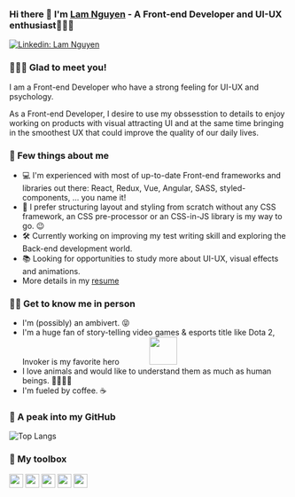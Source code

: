 ### Hi there 👋 I'm [Lam Nguyen](https://lamoort.github.io/) - A Front-end Developer and UI-UX enthusiast👨🏻‍💻

[![Linkedin: Lam Nguyen](https://img.shields.io/badge/-@lamnguyen-0077B5?style=flat-square&labelColor=0077B5&logo=linkedin&link=https://www.linkedin.com/in/lam-nguyenchanh/)](https://www.linkedin.com/in/lam-nguyenchanh/)
<br>

### 🙋🏻‍♂️ Glad to meet you! 
I am a Front-end Developer who have a strong feeling for UI-UX and psychology. 

As a Front-end Developer, I desire to use my obssesstion to details to enjoy working on products with visual attracting UI and at the same time bringing in the smoothest UX that could improve the quality of our daily lives.

### 🤖 Few things about me 
- 💻   I'm experienced with most of up-to-date Front-end frameworks and libraries out there: React, Redux, Vue, Angular, SASS, styled-components, ... you name it!
- 🎨   I prefer structuring layout and styling from scratch without any CSS framework, an CSS pre-processor or an CSS-in-JS library is my way to go. 😉
- 🛠   Currently working on improving my test writing skill and exploring the Back-end development world.
- 📚   Looking for opportunities to study more about UI-UX, visual effects and animations. 
- More details in my [resume](https://drive.google.com/file/d/1VRaLuZwa8qYT2EHCln3Zcb5i7VeM8wrt/view?usp=sharing)

### 🥷🏻 Get to know me in person
- I'm (possibly) an ambivert. 😝
- I'm a huge fan of story-telling video games & esports title like Dota 2, Invoker is my favorite hero</span> <img src="https://i.imgur.com/ra7zNCp.gif" width="50" style="margin-left: 50px">
- I love animals and would like to understand them as much as human beings. 🐯🦁🐒🦅
- I'm fueled by coffee. ☕️

### 👀 A peak into my GitHub
![Top Langs](https://github-readme-stats.vercel.app/api/top-langs/?username=lamoort&layout=compact&theme=dark&hide_border=true)


### 🧰 My toolbox
<code><img height="25" src="https://user-images.githubusercontent.com/26543329/126912351-e6cf30b9-b05c-4084-bb4e-4170cf53c40c.png"></code>
<code><img height="25" src="https://cdn4.iconfinder.com/data/icons/logos-and-brands/512/367_Vuejs_logo-256.png"></code>
<code><img height="25" src="https://cdn4.iconfinder.com/data/icons/logos-and-brands/512/21_Angular_logo_logos-256.png"></code>
<code><img height="25" src="https://cdn3.iconfinder.com/data/icons/logos-and-brands-adobe/512/288_Sass-256.png"></code>
<code><img height="25" src="https://cdn3.iconfinder.com/data/icons/social-media-2169/24/social_media_social_media_logo_git-256.png"></code>


